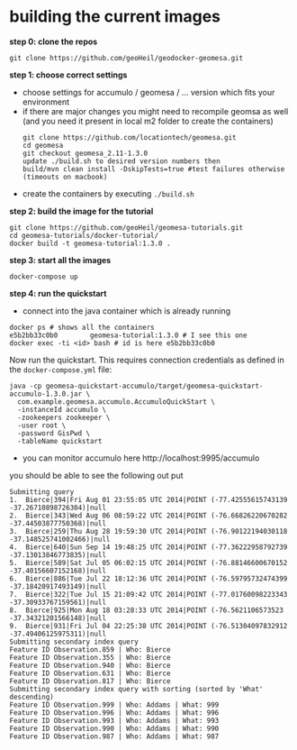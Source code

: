 # building the current images

**step 0: clone the repos**

`git clone https://github.com/geoHeil/geodocker-geomesa.git`

**step 1: choose correct settings**

- choose settings for accumulo / geomesa / ... version which fits your environment
- if there are major changes you might need to recompile geomsa as well (and you need it present in local m2 folder to create the containers)
	```
	git clone https://github.com/locationtech/geomesa.git
	cd geomesa
	git checkout geomesa_2.11-1.3.0
	update ./build.sh to desired version numbers then
	build/mvn clean install -DskipTests=true #test failures otherwise (timeouts on macbook) 
	```
- create the containers by executing `./build.sh`

**step 2: build the image for the tutorial**
```
git clone https://github.com/geoHeil/geomesa-tutorials.git
cd geomesa-tutorials/docker-tutorial/
docker build -t geomesa-tutorial:1.3.0 .
```

**step 3: start all the images**

```
docker-compose up
```

**step 4: run the quickstart**

- connect into the java container which is already running
```
docker ps # shows all the containers
e5b2bb33c0b0        geomesa-tutorial:1.3.0 # I see this one
docker exec -ti <id> bash # id is here e5b2bb33c0b0
```

Now run the quickstart. This requires connection credentials as defined in the `docker-compose.yml` file:

```
java -cp geomesa-quickstart-accumulo/target/geomesa-quickstart-accumulo-1.3.0.jar \
  com.example.geomesa.accumulo.AccumuloQuickStart \
  -instanceId accumulo \
  -zookeepers zookeeper \
  -user root \
  -password GisPwd \
  -tableName quickstart
```
- you can monitor accumulo here http://localhost:9995/accumulo

you should be able to see the following out put

```
Submitting query
1.  Bierce|394|Fri Aug 01 23:55:05 UTC 2014|POINT (-77.42555615743139 -37.26710898726304)|null
2.  Bierce|343|Wed Aug 06 08:59:22 UTC 2014|POINT (-76.66826220670282 -37.44503877750368)|null
3.  Bierce|259|Thu Aug 28 19:59:30 UTC 2014|POINT (-76.90122194030118 -37.148525741002466)|null
4.  Bierce|640|Sun Sep 14 19:48:25 UTC 2014|POINT (-77.36222958792739 -37.13013846773835)|null
5.  Bierce|589|Sat Jul 05 06:02:15 UTC 2014|POINT (-76.88146600670152 -37.40156607152168)|null
6.  Bierce|886|Tue Jul 22 18:12:36 UTC 2014|POINT (-76.59795732474399 -37.18420917493149)|null
7.  Bierce|322|Tue Jul 15 21:09:42 UTC 2014|POINT (-77.01760098223343 -37.30933767159561)|null
8.  Bierce|925|Mon Aug 18 03:28:33 UTC 2014|POINT (-76.5621106573523 -37.34321201566148)|null
9.  Bierce|931|Fri Jul 04 22:25:38 UTC 2014|POINT (-76.51304097832912 -37.49406125975311)|null
Submitting secondary index query
Feature ID Observation.859 | Who: Bierce
Feature ID Observation.355 | Who: Bierce
Feature ID Observation.940 | Who: Bierce
Feature ID Observation.631 | Who: Bierce
Feature ID Observation.817 | Who: Bierce
Submitting secondary index query with sorting (sorted by 'What' descending)
Feature ID Observation.999 | Who: Addams | What: 999
Feature ID Observation.996 | Who: Addams | What: 996
Feature ID Observation.993 | Who: Addams | What: 993
Feature ID Observation.990 | Who: Addams | What: 990
Feature ID Observation.987 | Who: Addams | What: 987
```
